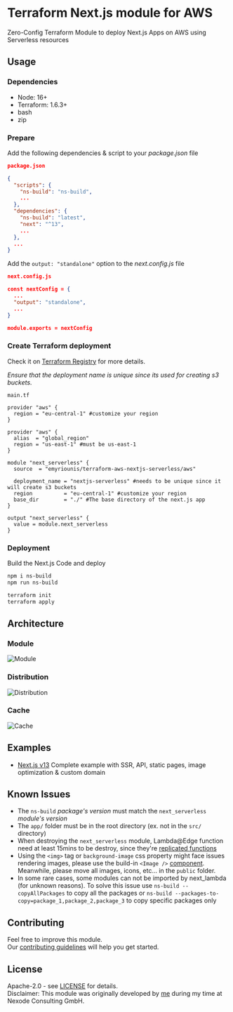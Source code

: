 # Terraform Next.js module for AWS

Zero-Config Terraform Module to deploy Next.js Apps on AWS using Serverless resources


## Usage

### Dependencies

* Node: 16+
* Terraform: 1.6.3+
* bash
* zip


### Prepare 

Add the following dependencies & script to your _package.json_ file

```json
package.json

{
  "scripts": {
    "ns-build": "ns-build",
    ...
  },
  "dependencies": {
    "ns-build": "latest",
    "next": "^13",
    ...
  },
  ...
}
```

Add the `output: "standalone"` option to the _next.config.js_ file

```json
next.config.js

const nextConfig = {
  ...
  "output": "standalone",
  ...
}

module.exports = nextConfig

```


### Create Terraform deployment

Check it on [Terraform Registry](https://registry.terraform.io/modules/emyriounis/terraform-aws-nextjs-serverless) for more details.

_Ensure that the deployment name is unique since its used for creating s3 buckets._

```
main.tf

provider "aws" {
  region = "eu-central-1" #customize your region
}

provider "aws" {
  alias  = "global_region"
  region = "us-east-1" #must be us-east-1
}

module "next_serverless" {
  source  = "emyriounis/terraform-aws-nextjs-serverless/aws"

  deployment_name = "nextjs-serverless" #needs to be unique since it will create s3 buckets
  region          = "eu-central-1" #customize your region
  base_dir        = "./" #The base directory of the next.js app
}

output "next_serverless" {
  value = module.next_serverless
}
```

### Deployment
Build the Next.js Code and deploy
```bash
npm i ns-build
npm run ns-build

terraform init
terraform apply
```


## Architecture

### Module 
![Module ](https://github.com/emyriounis/terraform-aws-nextjs-serverless/blob/main/visuals/module.webp?raw=true)

### Distribution 
![Distribution ](https://github.com/emyriounis/terraform-aws-nextjs-serverless/blob/main/visuals/distribution.webp?raw=true)

### Cache 
![Cache ](https://github.com/emyriounis/terraform-aws-nextjs-serverless/blob/main/visuals/cache.webp?raw=true)


## Examples

* [Next.js v13](https://github.com/emyriounis/terraform-aws-nextjs-serverless/tree/main/examples/nextjs-v13)
  Complete example with SSR, API, static pages, image optimization & custom domain


## Known Issues

* The `ns-build` _package's version_ must match the `next_serverless` _module's version_
* The `app/` folder must be in the root directory (ex. not in the `src/` directory)
* When destroying the `next_serverless` module, Lambda@Edge function need at least 15mins to be destroy, since they're [replicated functions](https://docs.aws.amazon.com/AmazonCloudFront/latest/DeveloperGuide/lambda-edge-delete-replicas.html)
* Using the `<img>` tag or `background-image` css property might face issues rendering images, please use the build-in `<Image />` [component](https://nextjs.org/docs/pages/api-reference/components/image). Meanwhile, please move all images, icons, etc... in the `public` folder.
* In some rare cases, some modules can not be imported by next_lambda (for unknown reasons). To solve this issue use `ns-build --copyAllPackages` to copy all the packages or `ns-build --packages-to-copy=package_1,package_2,package_3` to copy specific packages only


## Contributing

Feel free to improve this module.
<br>
Our [contributing guidelines](https://github.com/emyriounis/terraform-aws-nextjs-serverless/tree/main/CONTRIBUTING.md) will help you get started.


## License
Apache-2.0 - see [LICENSE](https://github.com/emyriounis/terraform-aws-nextjs-serverless/tree/main/LICENSE) for details.\
Disclaimer: This module was originally developed by [me](https://github.com/emyriounis) during my time at Nexode Consulting GmbH.